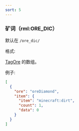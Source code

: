 ```yaml
---
sort: 5
---
```


### 矿词（rml:ORE_DIC）

默认在 `/ore_dic/`

格式:

[TagOre](https://ecdcaeb.github.io/ResourceModLoader/zh_cn/deserializer/TagOre) 的数组。

例子:

```json
[
  {
    "ore": "oreDiamond",
    "item": {
      "item": "minecraft:dirt",
      "count": 1,
      "data": 0
    }
  }
]
```